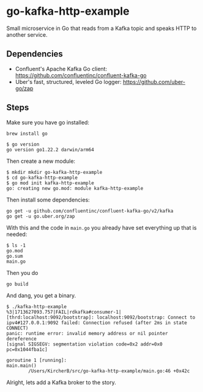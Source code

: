 # go-kafka-http-example

Small microservice in Go that reads from a Kafka topic and speaks HTTP to
another service.

## Dependencies

- Confluent's Apache Kafka Go client:
  <https://github.com/confluentinc/confluent-kafka-go>
- Uber's fast, structured, leveled Go logger: <https://github.com/uber-go/zap>

## Steps

Make sure you have go installed:

    brew install go

    $ go version
    go version go1.22.2 darwin/arm64

Then create a new module:

    $ mkdir mkdir go-kafka-http-example
    $ cd go-kafka-http-example
    $ go mod init kafka-http-example
    go: creating new go.mod: module kafka-http-example

Then install some dependencies:

    go get -u github.com/confluentinc/confluent-kafka-go/v2/kafka
    go get -u go.uber.org/zap

With this and the code in `main.go` you already have set everything up that is
needed:

    $ ls -1
    go.mod
    go.sum
    main.go

Then you do

    go build

And dang, you get a binary.

    $ ./kafka-http-example
    %3|1713627093.757|FAIL|rdkafka#consumer-1| [thrd:localhost:9092/bootstrap]: localhost:9092/bootstrap: Connect to ipv4#127.0.0.1:9092 failed: Connection refused (after 2ms in state CONNECT)
    panic: runtime error: invalid memory address or nil pointer dereference
    [signal SIGSEGV: segmentation violation code=0x2 addr=0x0 pc=0x1044fba1c]

    goroutine 1 [running]:
    main.main()
            /Users/KircherB/src/go-kafka-http-example/main.go:46 +0x42c

Alright, lets add a Kafka broker to the story.
